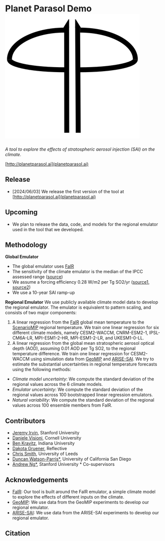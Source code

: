 # Planet Parasol Demo <img src="https://github.com/stanfordmlgroup/planet-parasol-demo/blob/master/img/logo.svg">

*A tool to explore the effects of stratospheric aerosol injection (SAI) on the climate.*

 [http://planetparasol.ai](planetparasol.ai)

## Release
- [2024/06/03] We release the first version of the tool at [http://planetparasol.ai](planetparasol.ai)

## Upcoming
- We plan to release the data, code, and models for the regional emulator used in the tool that we developed.

## Methodology
**Global Emulator**
- The global emulator uses [FaIR](https://docs.fairmodel.net/en/latest/intro.html)
- The sensitivity of the climate emulator is the median of the IPCC assessed range ([source](https://gmd.copernicus.org/articles/11/2273/2018/))
- We assume a forcing efficiency 0.28 W/m2 per Tg SO2/yr ([source1](https://www.pnnl.gov/sites/default/files/media/file/Sensitivity%20of%20Aerosol%20Distribution%20and%20Climate%20Response%20to%20Stratospheric%20SO2%20Injection%20Locations.pdf), [source2](https://www.google.com/url?q=https://acp.copernicus.org/articles/21/10039/2021/&sa=D&source=docs&ust=1715284226685975&usg=AOvVaw38Ib3Gc0XRuSme39sOh_tz))
- We use a 10-year SAI ramp-up

**Regional Emulator**
We use publicly available climate model data to develop the regional emulator. The emulator is equivalent to pattern scaling, and consists of two major components:
1. A linear regression from the [FaIR](https://docs.fairmodel.net/en/latest/intro.html) global mean temperature to the [ScenarioMIP](https://gmd.copernicus.org/articles/9/3461/2016/) regional temperature. We train one linear regression for six different climate models, namely CESM2-WACCM, CNRM-ESM2-1, IPSL-CM6A-LR, MPI-ESM1-2-HR, MPI-ESM1-2-LR, and UKESM1-0-LL.
2. A linear regression from the global mean stratospheric aerosol optical depth (AOD), assuming 0.01 AOD per Tg SO2, to the regional temperature difference. We train one linear regression for CESM2-WACCM using simulation data from [GeoMIP](https://climate.envsci.rutgers.edu/geomip/data.html) and [ARISE-SAI](https://www.cesm.ucar.edu/community-projects/arise-sai).
We try to estimate the substantial uncertainties in regional temperature forecasts using the following methods:
- _Climate model uncertainty_: We compute the standard deviation of the regional values across the 6 climate models.
- _Emulator uncertainty_: We compute the standard deviation of the regional values across 100 bootstrapped linear regression emulators. 
- _Natural variability_: We compute the standard deviation of the regional values across 100 ensemble members from FaIR.

## Contributors
- [Jeremy Irvin](https://twitter.com/jeremy_irvin16), Stanford University
- [Daniele Visioni](https://twitter.com/DanVisioni), Cornell University
- [Ben Kravitz](https://earth.indiana.edu/directory/faculty/kravitz-ben.html), Indiana University
- [Dakota Gruener](https://twitter.com/dakotagruener), Reflective
- [Chris Smith](https://twitter.com/chrisroadmap), University of Leeds
- [Duncan Watson-Parris*](https://twitter.com/DWatsonParris), University of California San Diego
- [Andrew Ng*](https://twitter.com/AndrewYNg), Stanford University
\* Co-supervisors

## Acknowledgements
- [FaIR](https://docs.fairmodel.net/en/latest/intro.html): Our tool is built around the FaIR emulator, a simple climate model to explore the effects of different inputs on the climate.
- [GeoMIP](https://climate.envsci.rutgers.edu/geomip/data.html): We use data from the GeoMIP experiments to develop our regional emulator.
- [ARISE-SAI](https://www.cesm.ucar.edu/community-projects/arise-sai): We use data from the ARISE-SAI experiments to develop our regional emulator.

## Citation
